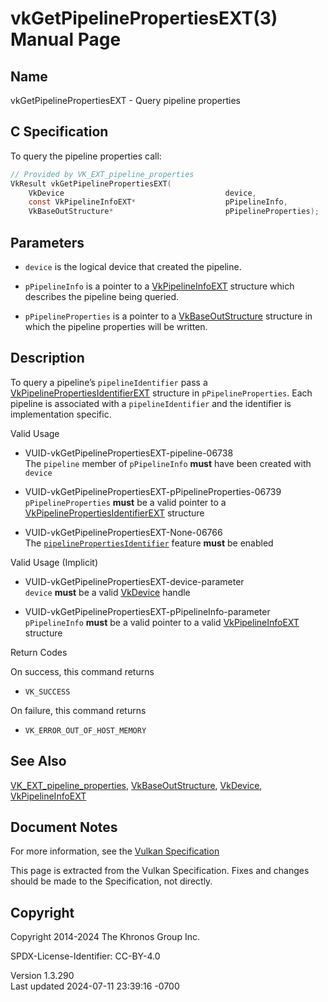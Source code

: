 # vkGetPipelinePropertiesEXT(3) Manual Page

## Name

vkGetPipelinePropertiesEXT - Query pipeline properties



## <a href="#_c_specification" class="anchor"></a>C Specification

To query the pipeline properties call:

``` c
// Provided by VK_EXT_pipeline_properties
VkResult vkGetPipelinePropertiesEXT(
    VkDevice                                    device,
    const VkPipelineInfoEXT*                    pPipelineInfo,
    VkBaseOutStructure*                         pPipelineProperties);
```

## <a href="#_parameters" class="anchor"></a>Parameters

- `device` is the logical device that created the pipeline.

- `pPipelineInfo` is a pointer to a
  [VkPipelineInfoEXT](https://registry.khronos.org/vulkan/specs/1.3-extensions/man/html/VkPipelineInfoEXT.html) structure which describes
  the pipeline being queried.

- `pPipelineProperties` is a pointer to a
  [VkBaseOutStructure](https://registry.khronos.org/vulkan/specs/1.3-extensions/man/html/VkBaseOutStructure.html) structure in which the
  pipeline properties will be written.

## <a href="#_description" class="anchor"></a>Description

To query a pipeline’s `pipelineIdentifier` pass a
[VkPipelinePropertiesIdentifierEXT](https://registry.khronos.org/vulkan/specs/1.3-extensions/man/html/VkPipelinePropertiesIdentifierEXT.html)
structure in `pPipelineProperties`. Each pipeline is associated with a
`pipelineIdentifier` and the identifier is implementation specific.

Valid Usage

- <a href="#VUID-vkGetPipelinePropertiesEXT-pipeline-06738"
  id="VUID-vkGetPipelinePropertiesEXT-pipeline-06738"></a>
  VUID-vkGetPipelinePropertiesEXT-pipeline-06738  
  The `pipeline` member of `pPipelineInfo` **must** have been created
  with `device`

- <a href="#VUID-vkGetPipelinePropertiesEXT-pPipelineProperties-06739"
  id="VUID-vkGetPipelinePropertiesEXT-pPipelineProperties-06739"></a>
  VUID-vkGetPipelinePropertiesEXT-pPipelineProperties-06739  
  `pPipelineProperties` **must** be a valid pointer to a
  [VkPipelinePropertiesIdentifierEXT](https://registry.khronos.org/vulkan/specs/1.3-extensions/man/html/VkPipelinePropertiesIdentifierEXT.html)
  structure

- <a href="#VUID-vkGetPipelinePropertiesEXT-None-06766"
  id="VUID-vkGetPipelinePropertiesEXT-None-06766"></a>
  VUID-vkGetPipelinePropertiesEXT-None-06766  
  The <a
  href="https://registry.khronos.org/vulkan/specs/1.3-extensions/html/vkspec.html#features-pipelinePropertiesIdentifier"
  target="_blank"
  rel="noopener"><code>pipelinePropertiesIdentifier</code></a> feature
  **must** be enabled

Valid Usage (Implicit)

- <a href="#VUID-vkGetPipelinePropertiesEXT-device-parameter"
  id="VUID-vkGetPipelinePropertiesEXT-device-parameter"></a>
  VUID-vkGetPipelinePropertiesEXT-device-parameter  
  `device` **must** be a valid [VkDevice](https://registry.khronos.org/vulkan/specs/1.3-extensions/man/html/VkDevice.html) handle

- <a href="#VUID-vkGetPipelinePropertiesEXT-pPipelineInfo-parameter"
  id="VUID-vkGetPipelinePropertiesEXT-pPipelineInfo-parameter"></a>
  VUID-vkGetPipelinePropertiesEXT-pPipelineInfo-parameter  
  `pPipelineInfo` **must** be a valid pointer to a valid
  [VkPipelineInfoEXT](https://registry.khronos.org/vulkan/specs/1.3-extensions/man/html/VkPipelineInfoEXT.html) structure

Return Codes

On success, this command returns  
- `VK_SUCCESS`

On failure, this command returns  
- `VK_ERROR_OUT_OF_HOST_MEMORY`

## <a href="#_see_also" class="anchor"></a>See Also

[VK_EXT_pipeline_properties](https://registry.khronos.org/vulkan/specs/1.3-extensions/man/html/VK_EXT_pipeline_properties.html),
[VkBaseOutStructure](https://registry.khronos.org/vulkan/specs/1.3-extensions/man/html/VkBaseOutStructure.html),
[VkDevice](https://registry.khronos.org/vulkan/specs/1.3-extensions/man/html/VkDevice.html), [VkPipelineInfoEXT](https://registry.khronos.org/vulkan/specs/1.3-extensions/man/html/VkPipelineInfoEXT.html)

## <a href="#_document_notes" class="anchor"></a>Document Notes

For more information, see the <a
href="https://registry.khronos.org/vulkan/specs/1.3-extensions/html/vkspec.html#vkGetPipelinePropertiesEXT"
target="_blank" rel="noopener">Vulkan Specification</a>

This page is extracted from the Vulkan Specification. Fixes and changes
should be made to the Specification, not directly.

## <a href="#_copyright" class="anchor"></a>Copyright

Copyright 2014-2024 The Khronos Group Inc.

SPDX-License-Identifier: CC-BY-4.0

Version 1.3.290  
Last updated 2024-07-11 23:39:16 -0700
